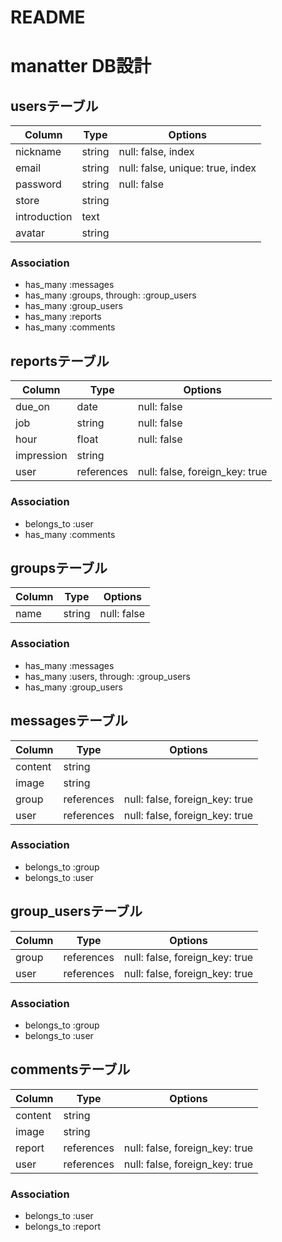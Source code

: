# README
# manatter DB設計

## usersテーブル
|Column|Type|Options|
|------|----|-------|
|nickname|string|null: false, index|
|email|string|null: false, unique: true, index|
|password|string|null: false|
|store|string||
|introduction|text||
|avatar|string||
### Association
- has_many :messages
- has_many :groups, through: :group_users
- has_many :group_users
- has_many :reports
- has_many :comments

## reportsテーブル
|Column|Type|Options|
|------|----|-------|
|due_on|date|null: false|
|job|string|null: false|
|hour|float|null: false|
|impression|string||
|user|references|null: false, foreign_key: true|
### Association
- belongs_to :user
- has_many :comments

## groupsテーブル
|Column|Type|Options|
|------|----|-------|
|name|string|null: false|
### Association
- has_many :messages
- has_many :users, through: :group_users
- has_many :group_users

## messagesテーブル
|Column|Type|Options|
|------|----|-------|
|content|string||
|image|string||
|group|references|null: false, foreign_key: true|
|user|references|null: false, foreign_key: true|
### Association
- belongs_to :group
- belongs_to :user

## group_usersテーブル
|Column|Type|Options|
|------|----|-------|
|group|references|null: false, foreign_key: true|
|user|references|null: false, foreign_key: true|
### Association
- belongs_to :group
- belongs_to :user

## commentsテーブル
|Column|Type|Options|
|------|----|-------|
|content|string||
|image|string||
|report|references|null: false, foreign_key: true|
|user|references|null: false, foreign_key: true|
### Association
- belongs_to :user
- belongs_to :report

